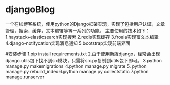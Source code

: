 # djangoBlog
一个在线博客系统，使用python的Django框架实现，实现了包括用户认证，文章管理，搜索，缓存，文本编辑等等一系列的功能。
主要使用的技术如下：
1.haystack+elasticsearch实现搜索
2.redis实现缓存
3.froala实现富文本编辑
4.django-notifycation实现消息通知
5.bootstrap实现前端界面

#安装步骤
1.pip install requirements.txt
2.由于使用新版django，经常会出现django.utils包下找不到six模块，只需将six.py复制到utils包下即可。
3.python manage.py makemigrations
4.python manage.py migrate
5. python manage.py rebuild_index
6.python manage.py collectstatic
7.python manage.runserver

